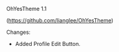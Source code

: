 OhYesTheme 1.1

(https://github.com/lianglee/OhYesTheme)

Changes:
 * Added Profile Edit Button.



